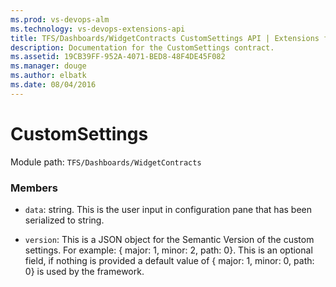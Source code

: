 ```yaml
---
ms.prod: vs-devops-alm
ms.technology: vs-devops-extensions-api
title: TFS/Dashboards/WidgetContracts CustomSettings API | Extensions for Visual Studio Team Services
description: Documentation for the CustomSettings contract.
ms.assetid: 19CB39FF-952A-4071-BED8-48F4DE45F082
ms.manager: douge
ms.author: elbatk
ms.date: 08/04/2016
---
```


# CustomSettings

Module path: `TFS/Dashboards/WidgetContracts`


### Members

* `data`: string. This is the user input in configuration pane that has been serialized to string. 

* `version`: This is a JSON object for the Semantic Version of the custom settings. For example: { major: 1, minor: 2, path: 0}.
This is an optional field, if nothing is provided a default value of { major: 1, minor: 0, path: 0} is used by the framework.

